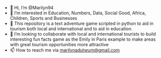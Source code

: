 - 👋 Hi, I’m @Marilyn94
- 👀 I’m interested in Education, Numbers, Data, Social Good, Africa, Children, Sports and Businesses  
- 🌱 This repository is a text adventure game scripted in python to aid in tourism both local and international and to aid in education.
- 💞️ I’m looking to collaborate with local and international tourists to build interesting fun facts game as the Emily in Paris example to make areas with great tourism opportunities more attractive
- 📫 How to reach me via marilynadutwum@gmail.com

<!---
Marilyn94/Text-Adventure-Game_Tourism is a ✨ special ✨ repository because its `README.md` (this file) appears on your GitHub profile.
You can click the Preview link to take a look at your changes.
--->
